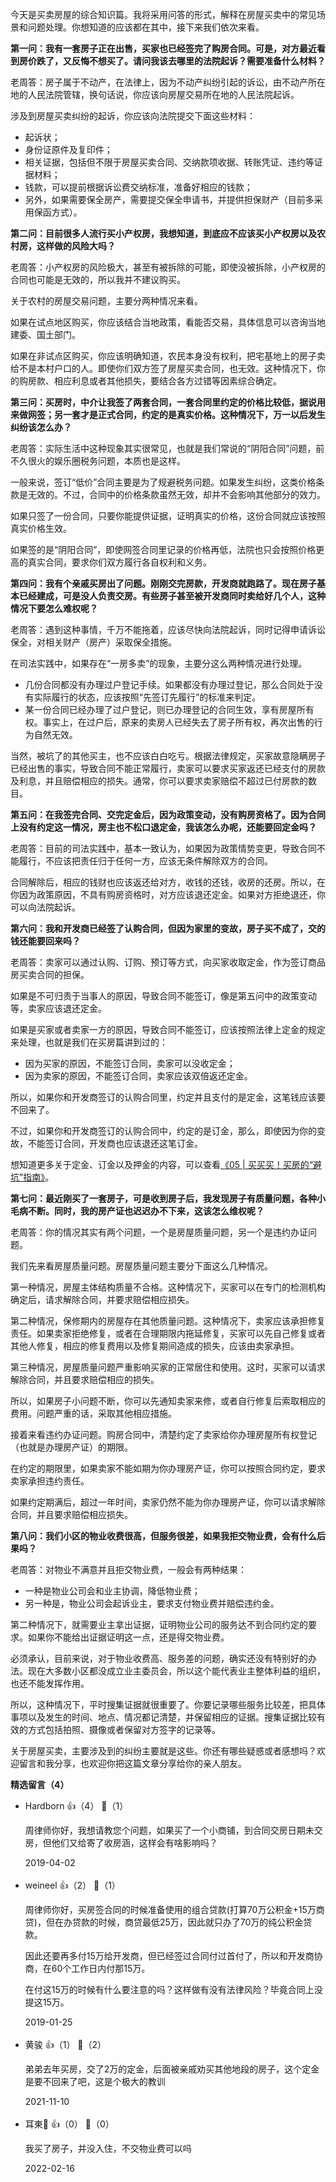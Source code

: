 今天是买卖房屋的综合知识篇。我将采用问答的形式，解释在房屋买卖中的常见场景和问题处理。你想知道的应该都在其中，接下来我们依次来看。

**第一问：我有一套房子正在出售，买家也已经签完了购房合同。可是，对方最近看到房价跌了，又反悔不想买了。请问我该去哪里的法院起诉？需要准备什么材料？**

老周答：房子属于不动产，在法律上，因为不动产纠纷引起的诉讼，由不动产所在地的人民法院管辖，换句话说，你应该向房屋交易所在地的人民法院起诉。

涉及到房屋买卖纠纷的起诉，你应该向法院提交下面这些材料：

- 起诉状；
- 身份证原件及复印件；
- 相关证据，包括但不限于房屋买卖合同、交纳款项收据、转账凭证、违约等证据材料；
- 钱款，可以提前根据诉讼费交纳标准，准备好相应的钱款；
- 另外，如果需要保全房产，需要提交保全申请书，并提供担保财产（目前多采用保函方式）。

**第二问：目前很多人流行买小产权房，我想知道，到底应不应该买小产权房以及农村房，这样做的风险大吗？**

老周答：小产权房的风险极大，甚至有被拆除的可能，即使没被拆除，小产权房的合同也可能是无效的，所以我并不建议购买。

关于农村的房屋交易问题，主要分两种情况来看。

如果在试点地区购买，你应该结合当地政策，看能否交易，具体信息可以咨询当地建委、国土部门。

如果在非试点区购买，你应该明确知道，农民本身没有权利，把宅基地上的房子卖给不是本村户口的人。即使你们双方签了房屋买卖合同，也无效。这种情况下，你的购房款、相应利息或者其他损失，要结合各方过错等因素综合确定。

**第三问：买房时，中介让我签了两套合同，一套合同里约定的价格比较低，据说用来做网签；另一套才是正式合同，约定的是真实价格。这种情况下，万一以后发生纠纷该怎么办？**

老周答：实际生活中这种现象其实很常见，也就是我们常说的“阴阳合同”问题，前不久很火的娱乐圈税务问题，本质也是这样。

一般来说，签订“低价”合同主要是为了规避税务问题。如果发生纠纷，这类价格条款是无效的。不过，合同中的价格条款虽然无效，却并不会影响其他部分的效力。

如果只签了一份合同，只要你能提供证据，证明真实的价格，这份合同就应该按照真实价格生效。

如果签的是“阴阳合同”，即使网签合同里记录的价格再低，法院也只会按照价格更高的真实合同，要求你们双方履行各自权利和义务。

**第四问：我有个亲戚买房出了问题。刚刚交完房款，开发商就跑路了。现在房子基本已经建成，可是没人负责交房。有些房子甚至被开发商同时卖给好几个人，这种情况下要怎么难权呢？**

老周答：遇到这种事情，千万不能拖着，应该尽快向法院起诉，同时记得申请诉讼保全，对相关财产（房产）采取保全措施。

在司法实践中，如果存在“一房多卖”的现象，主要分这么两种情况进行处理。

- 几份合同都没有办理过户登记手续。如果都没有办理过登记，那么合同处于没有实际履行的状态，应该按照“先签订先履行”的标准来判定。
- 某一份合同已经办理了过户登记，则已办理登记的合同生效，享有房屋所有权。事实上，在过户后，原来的卖房人已经失去了房子所有权，再次出售的行为自然无效。

当然，被坑了的其他买主，也不应该白白吃亏。根据法律规定，买家故意隐瞒房子已经出售的事实，导致合同不能正常履行，卖家可以要求买家返还已经支付的房款及利息，并且赔偿相应的损失。通常，你可以要求卖家赔偿不超过已付房款的数目。

**第五问：在我签完合同、交完定金后，因为政策变动，没有购房资格了。因为合同上没有约定这一情况，房主也不松口退定金，我该怎么办呢，还能要回定金吗？**

老周答：目前的司法实践中，基本一致认为，如果因为政策情势变更，导致合同不能履行，不应该把责任归于任何一方，应该无条件解除双方的合同。

合同解除后，相应的钱财也应该返还给对方，收钱的还钱，收房的还房。所以，在你因为政策原因，不具有购房资格时，对方应该退还定金。如果对方拒绝退还，你可以向法院起诉。

**第六问：我和开发商已经签了认购合同，但因为家里的变故，房子买不成了，交的钱还能要回来吗？**

老周答：卖家可以通过认购、订购、预订等方式，向买家收取定金，作为签订商品房买卖合同的担保。

如果是不可归责于当事人的原因，导致合同不能签订，像是第五问中的政策变动等，卖家应该退还定金。

如果是买家或者卖家一方的原因，导致合同不能签订，应该按照法律上定金的规定来处理，也就是我们在买房篇讲到过的：

- 因为买家的原因，不能签订合同，卖家可以没收定金；
- 因为卖家的原因，不能签订合同，卖家应该双倍返还定金。

所以，如果你和开发商签订的认购合同里，约定并且支付的是定金，这笔钱应该要不回来了。

不过，如果你和开发商签订的认购合同中，约定的是订金，那么，即使因为你的变故，不能签订合同，开发商也应该退还这笔订金。

想知道更多关于定金、订金以及押金的内容，可以查看[《05 | 买买买！买房的“避坑”指南》](https://time.geekbang.org/column/article/64417)。

**第七问：最近刚买了一套房子，可是收到房子后，我发现房子有质量问题，各种小毛病不断。同时，我的房产证也迟迟办不下来，这该怎么维权呢？**

老周答：你的情况其实有两个问题，一个是房屋质量问题，另一个是违约办证问题。

我们先来看房屋质量问题。房屋质量问题主要分下面这么几种情况。

第一种情况，房屋主体结构质量不合格。这种情况下，买家可以在专门的检测机构确定后，请求解除合同，并要求赔偿相应损失。

第二种情况，保修期内的房屋存在其他质量问题。这种情况下，卖家应该承担修复责任。如果卖家拒绝修复，或者在合理期限内拖延修复，买家可以先自己修复或者其他人修复，相应的修复费用以及修复期间造成的损失，应该由卖家承担。

第三种情况，房屋质量问题严重影响买家的正常居住和使用。这时，买家可以请求解除合同，并且要求赔偿相应的损失。

所以，如果房子小问题不断，你可以先通知卖家来修，或者自行修复后索取相应的费用。问题严重的话，采取其他相应措施。

接着来看违约办证问题。购房合同中，清楚约定了卖家给你办理房屋所有权登记（也就是办理房产证）的期限。

在约定的期限里，如果卖家不能如期为你办理房产证，你可以按照合同约定，要求卖家承担违约责任。

如果约定期满后，超过一年时间，卖家仍然不能为你办理房产证，你可以请求解除合同，并且要求赔偿相应损失。

**第八问：我们小区的物业收费很高，但服务很差，如果我拒交物业费，会有什么后果吗？**

老周答：对物业不满意并且拒交物业费，一般会有两种结果：

- 一种是物业公司会和业主协调，降低物业费；
- 另一种是，物业公司会起诉业主，要求支付物业费并赔偿违约金。

第二种情况下，就需要业主拿出证据，证明物业公司的服务达不到合同约定的要求。如果你不能给出证据证明这一点，还是得交物业费。

必须承认，目前来说，对于物业收费高、服务差的问题，确实还没有特别好的办法。现在大多数小区都没成立业主委员会，所以这个能代表业主整体利益的组织，也还不能发挥作用。

所以，这种情况下，平时搜集证据就很重要了。你要记录哪些服务比较差，把具体事项以及发生的时间、地点、情况都记清楚，并保留相应的证据。搜集证据比较有效的方式包括拍照、摄像或者保留对方签字的记录等。

关于房屋买卖，主要涉及到的纠纷主要就是这些。你还有哪些疑惑或者感想吗？欢迎留言和我分享，也欢迎你把这篇文章分享给你的亲人朋友。
<div><strong>精选留言（4）</strong></div><ul>
<li><span>Hardborn</span> 👍（4） 💬（1）<p>周律师你好，我想请教您个问题，如果买了一个小商铺，到合同交房日期未交房，但他们又给寄了收房涵，这样会有啥影响吗？</p>2019-04-02</li><br/><li><span>weineel</span> 👍（2） 💬（1）<p>周律师你好，买房签合同的时候准备使用的组合贷款(打算70万公积金+15万商贷)，但在办贷款的时候，商贷最低25万，因此就只办了70万的纯公积金贷款。

因此还要再多付15万给开发商，但已经签过合同付过首付了，所以和开发商协商，在60个工作日内付那15万。

在付这15万的时候有什么要注意的吗？这样做有没有法律风险？毕竟合同上没提这15万。</p>2019-01-25</li><br/><li><span>黄骏</span> 👍（1） 💬（2）<p>弟弟去年买房，交了2万的定金，后面被亲戚劝买其他地段的房子，这个定金是要不回来了吧，这是个极大的教训</p>2021-11-10</li><br/><li><span>耳東🍃</span> 👍（0） 💬（0）<p>我买了房子，并没入住，不交物业费可以吗</p>2022-02-16</li><br/>
</ul>